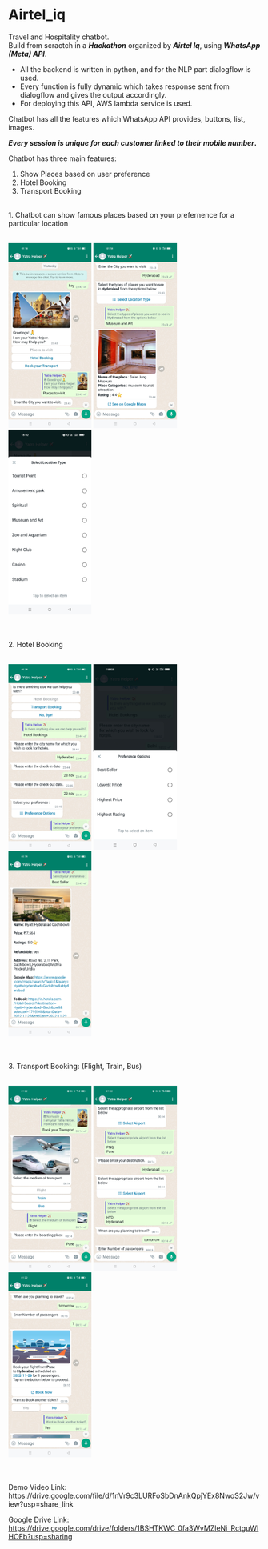 # Airtel_iq
Travel and Hospitality chatbot.
<br>
Build from scractch in a <b>*Hackathon*</b> organized by <b>*Airtel Iq*</b>, using <b>*WhatsApp (Meta) API*</b>.

<ul>
  <li>All the backend is written in python, and for the NLP part dialogflow is used.</li>
<li>Every function is fully dynamic which takes response sent from dialogflow and gives the output accordingly.</li>
  <li>For deploying this API, AWS lambda service is used.</li>
</ul>

Chatbot has all the features which WhatsApp API provides, buttons, list, images.
<br>

<b>*Every session is unique for each customer linked to their mobile number*.</b>

Chatbot has three main features:
1. Show Places based on user preference
2. Hotel Booking
3. Transport Booking

<br>
1. Chatbot can show famous places based on your prefernence for a particular location
<br>
<br>
<p float="left">
  <img width="33%" src="https://github.com/Singhal-Akshat/Airtel_iq/blob/main/assets/1.jpg">
  <img width="33%" src="https://github.com/Singhal-Akshat/Airtel_iq/blob/main/assets/2.jpg">
  <img width="33%" src="https://github.com/Singhal-Akshat/Airtel_iq/blob/main/assets/3.jpg">
 </p>
<br>
<br>
2. Hotel Booking
<br>
<br>
<p float="left">
  <img width="33%" src="https://github.com/Singhal-Akshat/Airtel_iq/blob/main/assets/7.jpg">
  <img width="33%" src="https://github.com/Singhal-Akshat/Airtel_iq/blob/main/assets/8.jpg">
  <img width="33%" src="https://github.com/Singhal-Akshat/Airtel_iq/blob/main/assets/9.jpg">
 </p>
<br>
<br>
3. Transport Booking: (Flight, Train, Bus)
<br>
<br>
<p float="left">
  <img width="33%" src="https://github.com/Singhal-Akshat/Airtel_iq/blob/main/assets/17.jpg">
  <img width="33%" src="https://github.com/Singhal-Akshat/Airtel_iq/blob/main/assets/18.jpg">
  <img width="33%" src="https://github.com/Singhal-Akshat/Airtel_iq/blob/main/assets/19.jpg">
 </p>
<br>
<br>
Demo Video Link: https://drive.google.com/file/d/1nVr9c3LURFoSbDnAnkQpjYEx8NwoS2Jw/view?usp=share_link

Google Drive Link: https://drive.google.com/drive/folders/1BSHTKWC_0fa3WvMZleNi_RctguWIHOFb?usp=sharing
